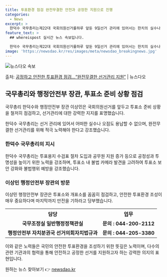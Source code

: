 ```yaml
---
title: 투표환경 점검 완전무결한 안전과 공정한 지원으로 진행
categories:
  - News
excerpt: >
  한덕수 국무총리는제22대 국회의원선거를하루 앞둔 9일선거 관리에 있어서는 한치의 실수나 오점이 있어서는 안되…
feature_text: >
  ## whereispost 실시간 뉴스 속보입니다.

  한덕수 국무총리는제22대 국회의원선거를하루 앞둔 9일선거 관리에 있어서는 한치의 실수나 오점이 있어서는 안되…
image: 'https://newsdao.kr/res/images/meta/newsdao_breakingnews.jpg'
---
```


![뉴스다오 속보](https://newsdao.kr/res/images/meta/newsdao_breakingnews.jpg)

<p>출처: <a href="https://newsdao.kr/3556" rel="dofollow">공정하고 안전한 투표환경 점검…“완전무결한 선거관리 지원”</a> | 뉴스다오</p>

<h2 data-ke-size="size26">국무총리와 행정안전부 장관, 투표소 준비 상황 점검</h2>
국무총리 한덕수와 행정안전부 장관 이상민은 국회의원선거를 앞두고 투표소 준비 상황을 철저히 점검하고, 선거관리에 대한 강력한 지지를 표명했습니다.

<p data-ke-size="size16">한덕수 국무총리는 선거 관리에 있어서 어떠한 실수나 오점도 용납할 수 없으며, 완전무결한 선거관리를 위해 적극 노력해야 한다고 강조했습니다.</p>

<h3>한덕수 국무총리의 지시</h3>
한덕수 국무총리는 투표용지 수검표 절차 도입과 공무원 지원 증가 등으로 공정성과 투명성을 높이기 위한 노력을 강조하며, 투표소 내 불법 카메라 발견을 고려하여 투표소 보안 강화와 불법행위 예방을 강조했습니다.

<h3>이상민 행정안전부 장관의 방문</h3>
이상민 행정안전부 장관은 투표소와 개표소를 꼼꼼히 점검하고, 안전한 투표환경 조성이 매우 중요하다며 마지막까지 만전을 기하라고 당부했습니다.

<table>
	<tr>
		<th>담당</th>
		<th>업무</th>
	</tr>
	<tr>
		<td style="text-align: center; height: 17px;"><b>국무조정실 일반행정정책관실</b></td>
		<td style="text-align: center; height: 17px;"><b>문의 : 044-200-2112</b></td>
	</tr>
	<tr>
		<td style="text-align: center; height: 17px;"><b>행정안전부 자치분권국 선거의회자치법규과</b></td>
		<td style="text-align: center; height: 17px;"><b>문의 : 044-205-3380</b></td>
	</tr>
</table>

이와 같은 노력들은 국민의 안전한 투표환경을 조성하기 위한 뜻깊은 노력이며, 다수의 관련 기관과의 협력을 통해 안전하고 공정한 선거를 지원하고자 하는 강력한 의지의 표현입니다. 

원하는 뉴스 찾아보기 👉 <a href="https://newsdao.kr" rel="dofollow">newsdao.kr</a>


